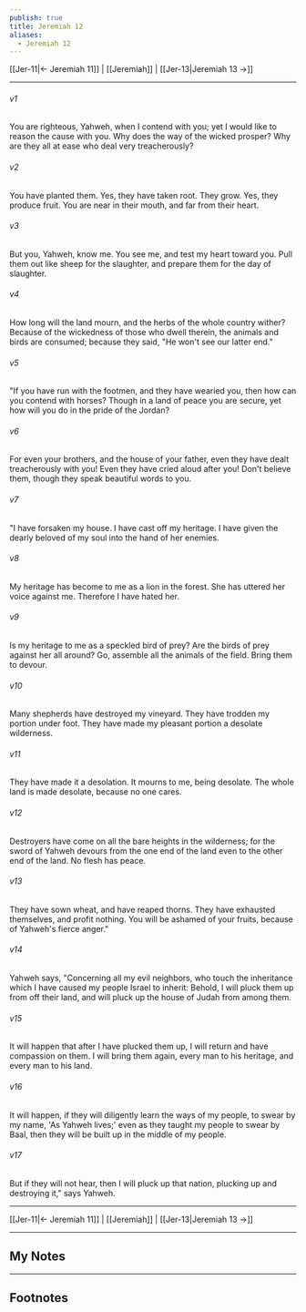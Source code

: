 ```yaml
---
publish: true
title: Jeremiah 12
aliases:
  - Jeremiah 12
---
```


[[Jer-11|← Jeremiah 11]] | [[Jeremiah]] | [[Jer-13|Jeremiah 13 →]]
***



###### v1 
You are righteous, Yahweh, when I contend with you; yet I would like to reason the cause with you. Why does the way of the wicked prosper? Why are they all at ease who deal very treacherously? 

###### v2 
You have planted them. Yes, they have taken root. They grow. Yes, they produce fruit. You are near in their mouth, and far from their heart. 

###### v3 
But you, Yahweh, know me. You see me, and test my heart toward you. Pull them out like sheep for the slaughter, and prepare them for the day of slaughter. 

###### v4 
How long will the land mourn, and the herbs of the whole country wither? Because of the wickedness of those who dwell therein, the animals and birds are consumed; because they said, "He won't see our latter end." 

###### v5 
"If you have run with the footmen, and they have wearied you, then how can you contend with horses? Though in a land of peace you are secure, yet how will you do in the pride of the Jordan? 

###### v6 
For even your brothers, and the house of your father, even they have dealt treacherously with you! Even they have cried aloud after you! Don't believe them, though they speak beautiful words to you. 

###### v7 
"I have forsaken my house. I have cast off my heritage. I have given the dearly beloved of my soul into the hand of her enemies. 

###### v8 
My heritage has become to me as a lion in the forest. She has uttered her voice against me. Therefore I have hated her. 

###### v9 
Is my heritage to me as a speckled bird of prey? Are the birds of prey against her all around? Go, assemble all the animals of the field. Bring them to devour. 

###### v10 
Many shepherds have destroyed my vineyard. They have trodden my portion under foot. They have made my pleasant portion a desolate wilderness. 

###### v11 
They have made it a desolation. It mourns to me, being desolate. The whole land is made desolate, because no one cares. 

###### v12 
Destroyers have come on all the bare heights in the wilderness; for the sword of Yahweh devours from the one end of the land even to the other end of the land. No flesh has peace. 

###### v13 
They have sown wheat, and have reaped thorns. They have exhausted themselves, and profit nothing. You will be ashamed of your fruits, because of Yahweh's fierce anger." 

###### v14 
Yahweh says, "Concerning all my evil neighbors, who touch the inheritance which I have caused my people Israel to inherit: Behold, I will pluck them up from off their land, and will pluck up the house of Judah from among them. 

###### v15 
It will happen that after I have plucked them up, I will return and have compassion on them. I will bring them again, every man to his heritage, and every man to his land. 

###### v16 
It will happen, if they will diligently learn the ways of my people, to swear by my name, 'As Yahweh lives;' even as they taught my people to swear by Baal, then they will be built up in the middle of my people. 

###### v17 
But if they will not hear, then I will pluck up that nation, plucking up and destroying it," says Yahweh.

***
[[Jer-11|← Jeremiah 11]] | [[Jeremiah]] | [[Jer-13|Jeremiah 13 →]]

---
## My Notes

---
## Footnotes